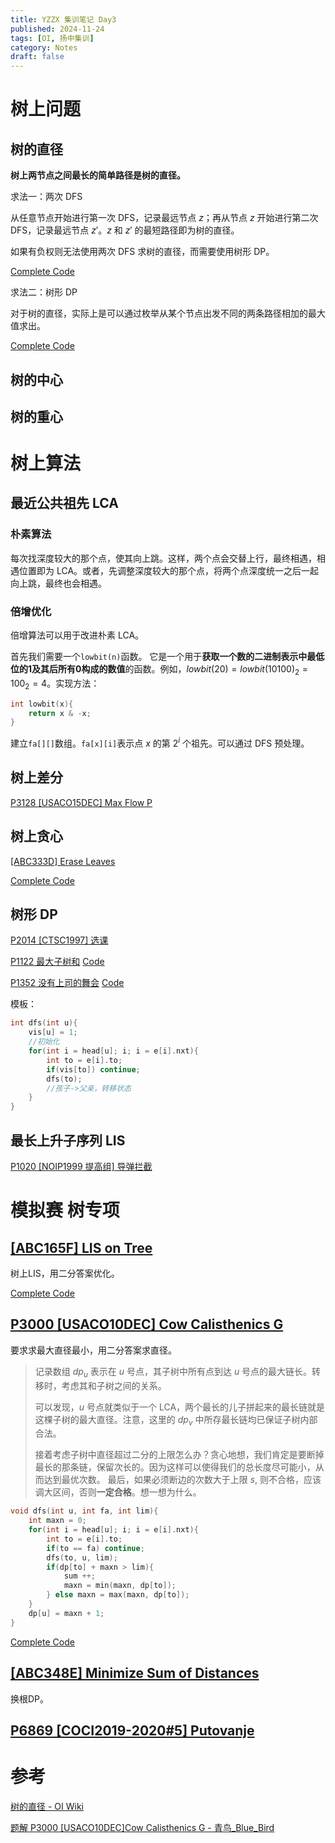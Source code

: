 ```yaml
---
title: YZZX 集训笔记 Day3
published: 2024-11-24
tags: [OI, 扬中集训]
category: Notes
draft: false
---
```


# 树上问题

## 树的直径

**树上两节点之间最长的简单路径是树的直径。**

求法一：两次 DFS

从任意节点开始进行第一次 DFS，记录最远节点 $z$；再从节点 $z$ 开始进行第二次 DFS，记录最远节点 $z'$。$z$ 和 $z'$ 的最短路径即为树的直径。

如果有负权则无法使用两次 DFS 求树的直径，而需要使用树形 DP。

[Complete Code](https://www.luogu.com.cn/record/190885544)

求法二：树形 DP

对于树的直径，实际上是可以通过枚举从某个节点出发不同的两条路径相加的最大值求出。

[Complete Code](https://www.luogu.com.cn/record/190897020)

## 树的中心

## 树的重心

# 树上算法

## 最近公共祖先 LCA

### 朴素算法

每次找深度较大的那个点，使其向上跳。这样，两个点会交替上行，最终相遇，相遇位置即为 LCA。或者，先调整深度较大的那个点，将两个点深度统一之后一起向上跳，最终也会相遇。

### 倍增优化

倍增算法可以用于改进朴素 LCA。

首先我们需要一个`lowbit(n)`函数。 它是一个用于**获取一个数的二进制表示中最低位的1及其后所有0构成的数值**的函数。例如，$lowbit(20) = lowbit(10100)_2 = 100_2 = 4$。实现方法：

```cpp
int lowbit(x){
    return x & -x;
}
```

建立`fa[][]`数组。`fa[x][i]`表示点 $x$ 的第 $2^i$ 个祖先。可以通过 DFS 预处理。 

## 树上差分

[P3128 [USACO15DEC] Max Flow P](https://www.luogu.com.cn/problem/P3128)



## 树上贪心

[[ABC333D] Erase Leaves](https://www.luogu.com.cn/problem/AT_abc333_d)

[Complete Code](https://www.luogu.com.cn/record/191121844)



## 树形 DP

[P2014 [CTSC1997] 选课](https://www.luogu.com.cn/problem/P2014)

[P1122 最大子树和](https://www.luogu.com.cn/problem/P1122) [Code](https://www.luogu.com.cn/record/191134255)

[P1352 没有上司的舞会](https://www.luogu.com.cn/problem/P1352) [Code](https://www.luogu.com.cn/record/173638206)

模板：

```cpp
int dfs(int u){
    vis[u] = 1;
    //初始化
    for(int i = head[u]; i; i = e[i].nxt){
        int to = e[i].to;
        if(vis[to]) continue;
        dfs(to);
        //孩子->父亲，转移状态
    }
}
```



## 最长上升子序列 LIS

[P1020 [NOIP1999 提高组] 导弹拦截](https://www.luogu.com.cn/problem/P1020)



# 模拟赛 树专项

## [[ABC165F] LIS on Tree](https://www.luogu.com.cn/problem/AT_abc165_f)

树上LIS，用二分答案优化。

[Complete Code](https://www.luogu.com.cn/record/190942546)

## [P3000 [USACO10DEC] Cow Calisthenics G](https://www.luogu.com.cn/problem/P3000)

要求求最大直径最小，用二分答案求直径。

> 记录数组 $dp_u$ 表示在 $u$ 号点，其子树中所有点到达 $u$ 号点的最大链长。转移时，考虑其和子树之间的关系。
>
> 可以发现，$u$ 号点就类似于一个 LCA，两个最长的儿子拼起来的最长链就是这棵子树的最大直径。注意，这里的 $dp_v$ 中所存最长链均已保证子树内部合法。
>
> 接着考虑子树中直径超过二分的上限怎么办？贪心地想，我们肯定是要断掉最长的那条链，保留次长的。因为这样可以使得我们的总长度尽可能小，从而达到最优次数。 最后，如果必须断边的次数大于上限 $s$, 则不合格，应该调大区间，否则**一定合格**。想一想为什么。

```cpp
void dfs(int u, int fa, int lim){
    int maxn = 0;
    for(int i = head[u]; i; i = e[i].nxt){
        int to = e[i].to;
        if(to == fa) continue;
        dfs(to, u, lim);
        if(dp[to] + maxn > lim){
            sum ++;
            maxn = min(maxn, dp[to]);
        } else maxn = max(maxn, dp[to]);
    }
    dp[u] = maxn + 1;
}
```

[Complete Code](https://www.luogu.com.cn/record/190956093)

## [[ABC348E] Minimize Sum of Distances](https://www.luogu.com.cn/problem/AT_abc348_e)

换根DP。

## [P6869 [COCI2019-2020#5] Putovanje](https://www.luogu.com.cn/problem/P6869)



# 参考

[树的直径 - OI Wiki](https://oi-wiki.org/graph/tree-diameter/)

[题解 P3000 [USACO10DEC]Cow Calisthenics G - 青鸟_Blue_Bird](https://www.luogu.com.cn/article/ny50jzze)
